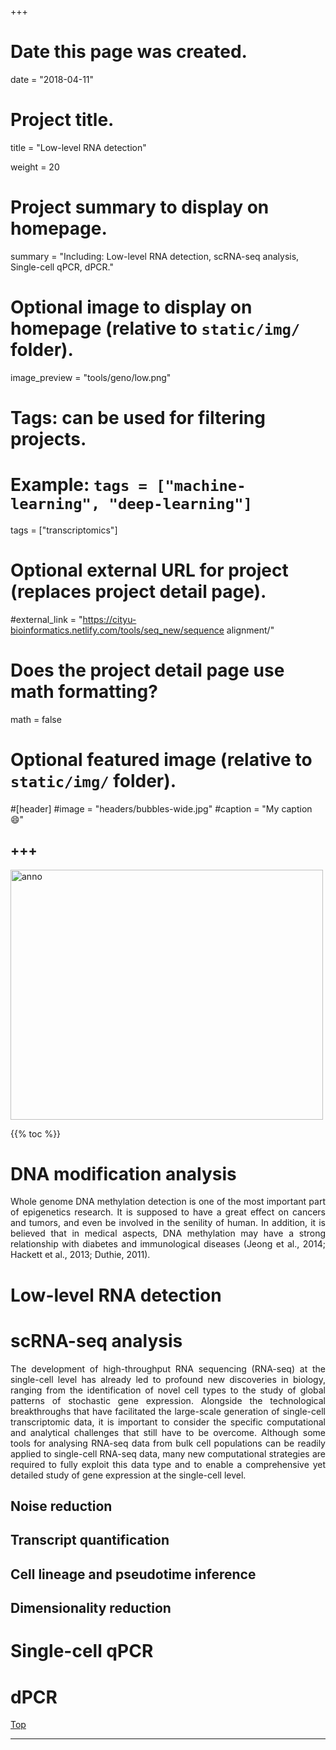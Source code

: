 +++
# Date this page was created.
date = "2018-04-11"

# Project title.
 title = "Low-level RNA detection"

weight = 20
# Project summary to display on homepage.
summary = "Including: Low-level RNA detection, scRNA-seq analysis, Single-cell qPCR, dPCR."

# Optional image to display on homepage (relative to `static/img/` folder).
image_preview = "tools/geno/low.png"

# Tags: can be used for filtering projects.
# Example: `tags = ["machine-learning", "deep-learning"]`
tags = ["transcriptomics"]

# Optional external URL for project (replaces project detail page).
#external_link = "https://cityu-bioinformatics.netlify.com/tools/seq_new/sequence alignment/"


# Does the project detail page use math formatting?
math = false

# Optional featured image (relative to `static/img/` folder).
#[header]
#image = "headers/bubbles-wide.jpg"
#caption = "My caption :smile:"


+++
---

<img src="/img/tools/geno/low.png"  width="500" height="400" alt="anno" align="center">

<span id="top"></span>

{{% toc %}}

# DNA modification analysis

<p align="justify">Whole genome DNA methylation detection is one of the most important part of epigenetics research. It is supposed to have a great effect on cancers and tumors, and even be involved in the senility of human. In addition, it is believed that in medical aspects, DNA methylation may have a strong relationship with diabetes and immunological diseases (Jeong et al., 2014; Hackett et al., 2013; Duthie, 2011). 

# Low-level RNA detection

# scRNA-seq analysis

<p align="justify">The development of high-throughput RNA sequencing (RNA-seq) at the single-cell level has already led to profound new discoveries in biology, ranging from the identification of novel cell types to the study of global patterns of stochastic gene expression. Alongside the technological breakthroughs that have facilitated the large-scale generation of single-cell transcriptomic data, it is important to consider the specific computational and analytical challenges that still have to be overcome. Although some tools for analysing RNA-seq data from bulk cell populations can be readily applied to single-cell RNA-seq data, many new computational strategies are required to fully exploit this data type and to enable a comprehensive yet detailed study of gene expression at the single-cell level.

## Noise reduction

## Transcript quantification

## Cell lineage and pseudotime inference

## Dimensionality reduction

# Single-cell qPCR

# dPCR

[<i class="fa fa-hand-o-up fa-1x "></i>Top](#top)

---